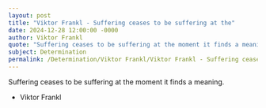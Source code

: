 ```yaml
---
layout: post
title: "Viktor Frankl - Suffering ceases to be suffering at the"
date: 2024-12-28 12:00:00 -0000
author: Viktor Frankl
quote: "Suffering ceases to be suffering at the moment it finds a meaning."
subject: Determination
permalink: /Determination/Viktor Frankl/Viktor Frankl - Suffering ceases to be suffering at the
---
```


Suffering ceases to be suffering at the moment it finds a meaning.

- Viktor Frankl
